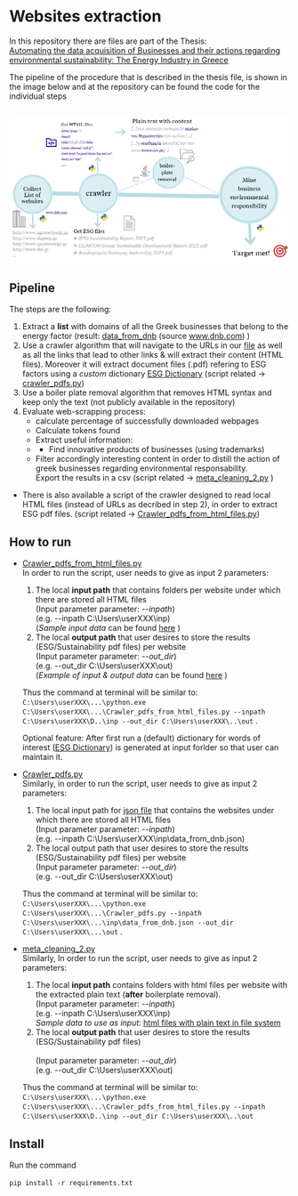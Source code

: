 # Websites extraction
In this repository there are files are part of the Thesis: <br>
[Automating the data acquisition of Businesses and their actions regarding environmental sustainability: The Energy Industry in Greece](content_for_user/Thesis_DI_CBorovilou.pdf)


The pipeline of the procedure that is described in the thesis file, is shown in the image below and at the repository can be found the code for the individual steps <br><br>
<!-- Parts of the data engineering process that is described in the thesis file,  written in Python & all together consist the pipeline of the procedure, are shown in the image below: -->
![Pipeline](content_for_user/pipeline.jpg)


## Pipeline
The steps are the following:
1. Extract a **list** with domains of all the Greek businesses that belong to the energy factor (result: [data_from_dnb](content_for_user/data_from_dnb.json)  (source www.dnb.com) )
2. Use a crawler algorithm that will navigate to the URLs in our [file](content_for_user/data_from_dnb.json) as well as all the links that lead to other links & will extract their content (HTML files). Moreover it will extract document files (.pdf) refering to ESG factors using a _custom_ dictionary  [ESG Dictionary](content_for_user/esg_dict.csv)
 (script related &rightarrow; [crawler_pdfs.py](venv_tst/Scripts/Crawler_pdfs.py))
3. Use a boiler plate removal algorithm that removes HTML syntax and keep only the text (not publicly available in the repository)
4. Evaluate web-scrapping process: 
    - calculate percentage of successfully downloaded webpages
    - Calculate tokens found
    - Extract useful information:
    -  - Find innovative products of businesses (using trademarks)
    - Filter accordingly interesting content in order to distill the action of greek businesses regarding environmental responsability. <br> 
  Export the results in a csv (script related &rightarrow; [meta_cleaning_2.py](venv_tst/Scripts/meta_cleaning_2.py) )

* There is also available a script of the crawler designed to read local HTML files (instead of URLs as decribed in step 2), in order to extract ESG pdf files. (script related &rightarrow; [Crawler_pdfs_from_html_files.py](venv_tst/Scripts/Crawler_pdfs_from_html_files.py))

## How to run
- [Crawler_pdfs_from_html_files.py](venv_tst/Scripts/Crawler_pdfs_from_html_files.py)<br>
   In order to run the script, user needs to give as input 2 parameters: 
    1. The local **input path** that contains folders per website under which there are stored all HTML files <br>
        (Input parameter parameter: _--inpath_) <br> (e.g. --inpath C:\Users\userXXX\inp) <br> 
       (_Sample input data_ can be found [here](content_for_user/example%20with%20sample%20data%20(before%20run%20-%20no%20results).zip) )
    2. The local **output path** that user desires to store the results (ESG/Sustainability pdf files) per website <br>
       (Input parameter parameter: _--out_dir_) <br> (e.g. --out_dir C:\Users\userXXX\out) <br> 
       (_Example of input & output data_ can be found [here](content_for_user/example%20with%20sample%20data%20(after%20run%20-%20with%20results%20).zip) )
   
   Thus the command at terminal will be similar to: `C:\Users\userXXX\...\python.exe C:\Users\userXXX\...\Crawler_pdfs_from_html_files.py --inpath C:\Users\userXXX\D..\inp --out_dir C:\Users\userXXX\..\out` .
   
   Optional feature:
After first run a (default) dictionary for words of interest ([ESG Dictionary](content_for_user/esg_dict.csv)) is generated at input forlder so that user can maintain it. 

- [Crawler_pdfs.py](venv_tst/Scripts/Crawler_pdfs.py) <br>
  Similarly, in order to run the script, user needs to give as input 2 parameters: 
    1. The local input path for [json file](content_for_user/data_from_dnb.json) that contains the websites under which there are stored all HTML files <br>
       (Input parameter parameter: _--inpath_) <br> (e.g. --inpath C:\Users\userXXX\inp\data_from_dnb.json) <br> 
    2. The local output path that user desires to store the results (ESG/Sustainability pdf files) per website <br>
       (Input parameter parameter: _--out_dir_) <br> (e.g. --out_dir C:\Users\userXXX\out) 
   
    Thus the command at terminal will be similar to: `C:\Users\userXXX\...\python.exe C:\Users\userXXX\...\Crawler_pdfs.py --inpath C:\Users\userXXX\...\inp\data_from_dnb.json --out_dir C:\Users\userXXX\...\out` .

- [meta_cleaning_2.py](venv_tst/Scripts/meta_cleaning_2.py)<br>
  Similarly, In order to run the script, user needs to give as input 2 parameters: 
    1. The local **input path** contains folders with html files per website with the extracted plain text (**after** boilerplate removal).
    <br>(Input parameter parameter: _--inpath_) <br> (e.g. --inpath C:\Users\userXXX\inp) <br> 
   _Sample data to use as input:_ [html files with plain text in file system](content_for_user/sample_input_plain_text_html.zip)
    2. The local **output path** that user desires to store the results (ESG/Sustainability pdf files)<br>  
       (Input parameter parameter: _--out_dir_) <br> (e.g. --out_dir C:\Users\userXXX\out) <br>
          
    Thus the command at terminal will be similar to: `C:\Users\userXXX\...\python.exe C:\Users\userXXX\...\Crawler_pdfs_from_html_files.py --inpath C:\Users\userXXX\D..\inp --out_dir C:\Users\userXXX\..\out`
   

## Install 

Run the command

`pip install -r requirements.txt`
<!-- 
## Requirements

- Jupyter Notebooks
- Numpy
- Pandas
- Matplotlib
- Seaborn
- Scipy
- Scikit-learn -->

<!-- ## Usage

Within the `notebooks` folder, there are two notebooks, they should be run in the following order:

1. `1_visulizing.ipynb`: Exploratory data analysis, cleaning and visualization.
2. `2_modeling.ipynb`: Feature engineering, preprocessing, ML Modeling and evaluation

I have put the `life_expectancy.csv` file containing the dataset in the `data` folder, and put it in the `.gitignore` file to avoid uploading it to GitHub, however, you can download it from the Kaggle link above. -->
